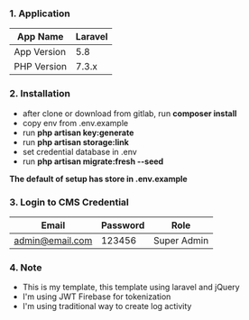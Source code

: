 ### 1. Application

| App Name    | Laravel |
| ----------- | ------- |
| App Version | 5.8     |
| PHP Version | 7.3.x   |

### 2. Installation

 - after clone or download from gitlab, run **composer install**
 - copy env from .env.example
 - run **php artisan key:generate**
 - run **php artisan storage:link**
 - set credential database in .env
 - run **php artisan migrate:fresh --seed**

 **The default of setup has store in .env.example**

### 3. Login to CMS Credential

|      Email      | Password |     Role    |
| --------------- | -------- | ----------- |
| admin@email.com | 123456   | Super Admin |

### 4. Note

- This is my template, this template using laravel and jQuery
- I'm using JWT Firebase for tokenization
- I'm using traditional way to create log activity
